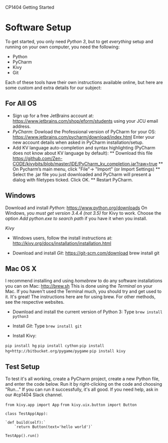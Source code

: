 CP1404 Getting Started

Software Setup
==============

To get started, you only need *Python 3*, but to get _everything_ setup and running on your own computer, you need the following:
* Python
* PyCharm
* Kivy
* Git

Each of these tools have their own instructions available online, but here are some custom and extra details for our subject:

For All OS
----------
* Sign up for a free JetBrains account at: https://www.jetbrains.com/shop/eform/students using your JCU email address.
* *PyCharm*: Dowload the Professional version of PyCharm for your OS: https://www.jetbrains.com/pycharm/download/index.html
Enter your new account details when asked in PyCharm installation/setup.
* Add KV language auto-completion and syntax highlighting (PyCharm does not know about KV language by default):
** Download this file https://github.com/Zen-CODE/kivybits/blob/master/IDE/PyCharm_kv_completion.jar?raw=true
** On Pycharm’s main menu, click "File"-> "Import" (or Import Settings)
** Select the .jar file you just downloaded and PyCharm will present a dialog with filetypes ticked. Click OK.
** Restart PyCharm.

Windows
-------
Download and install ​*Python*​: https://www.python.org/downloads 
On Windows, *you must get version 3.4.4 (not 3.5)*​ for Kivy to work. Choose the option ​*Add python.exe to search path*​ if you have it when you install.

*Kivy*​
- Windows users, follow the install instructions at: http://kivy.org/docs/installation/installation.html

* Download and install *Git*: https://git-scm.com/download
brew install git


Mac OS X
--------
I recommend installing and using *homebrew* to do any software installations you can on Mac: http://brew.sh
This is done using the *Terminal* on your Mac. If you haven't used the Terminal much, you should try and get used to it. It's great! The instructions here are for using brew. For other methods, see the respective websites.

* Download and install the current version of Python 3: Type `brew install python3`

* Install *Git*: Type `brew install git`

* Install Kivy:

`pip install hg`
`pip install cython`
`pip install hg+http://bitbucket.org/pygame/pygame`
`pip install kivy`

Test Setup
----------
To test it's all working, create a PyCharm project, create a new Python file, and enter the code below. Run it by right-clicking on the code and choosing "Run..."
If you can run it successfully, it's all good.
If you need help, ask in our #cp1404 Slack channel.

`from kivy.app import App`
`from kivy.uix.button import Button`


`class TestApp(App):`

    `def build(self):`
        `return Button(text='hello world')`

`TestApp().run()`